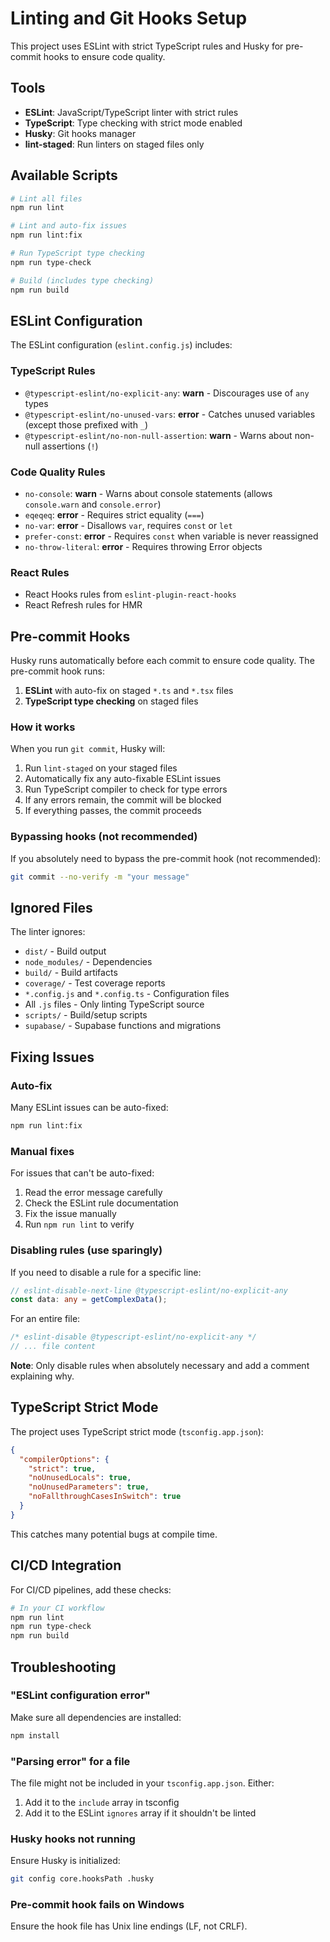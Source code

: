# Linting and Git Hooks Setup

This project uses ESLint with strict TypeScript rules and Husky for pre-commit hooks to ensure code quality.

## Tools

- **ESLint**: JavaScript/TypeScript linter with strict rules
- **TypeScript**: Type checking with strict mode enabled
- **Husky**: Git hooks manager
- **lint-staged**: Run linters on staged files only

## Available Scripts

```bash
# Lint all files
npm run lint

# Lint and auto-fix issues
npm run lint:fix

# Run TypeScript type checking
npm run type-check

# Build (includes type checking)
npm run build
```

## ESLint Configuration

The ESLint configuration (`eslint.config.js`) includes:

### TypeScript Rules
- `@typescript-eslint/no-explicit-any`: **warn** - Discourages use of `any` types
- `@typescript-eslint/no-unused-vars`: **error** - Catches unused variables (except those prefixed with `_`)
- `@typescript-eslint/no-non-null-assertion`: **warn** - Warns about non-null assertions (`!`)

### Code Quality Rules
- `no-console`: **warn** - Warns about console statements (allows `console.warn` and `console.error`)
- `eqeqeq`: **error** - Requires strict equality (`===`)
- `no-var`: **error** - Disallows `var`, requires `const` or `let`
- `prefer-const`: **error** - Requires `const` when variable is never reassigned
- `no-throw-literal`: **error** - Requires throwing Error objects

### React Rules
- React Hooks rules from `eslint-plugin-react-hooks`
- React Refresh rules for HMR

## Pre-commit Hooks

Husky runs automatically before each commit to ensure code quality. The pre-commit hook runs:

1. **ESLint** with auto-fix on staged `*.ts` and `*.tsx` files
2. **TypeScript type checking** on staged files

### How it works

When you run `git commit`, Husky will:
1. Run `lint-staged` on your staged files
2. Automatically fix any auto-fixable ESLint issues
3. Run TypeScript compiler to check for type errors
4. If any errors remain, the commit will be blocked
5. If everything passes, the commit proceeds

### Bypassing hooks (not recommended)

If you absolutely need to bypass the pre-commit hook (not recommended):

```bash
git commit --no-verify -m "your message"
```

## Ignored Files

The linter ignores:
- `dist/` - Build output
- `node_modules/` - Dependencies
- `build/` - Build artifacts
- `coverage/` - Test coverage reports
- `*.config.js` and `*.config.ts` - Configuration files
- All `.js` files - Only linting TypeScript source
- `scripts/` - Build/setup scripts
- `supabase/` - Supabase functions and migrations

## Fixing Issues

### Auto-fix

Many ESLint issues can be auto-fixed:

```bash
npm run lint:fix
```

### Manual fixes

For issues that can't be auto-fixed:

1. Read the error message carefully
2. Check the ESLint rule documentation
3. Fix the issue manually
4. Run `npm run lint` to verify

### Disabling rules (use sparingly)

If you need to disable a rule for a specific line:

```typescript
// eslint-disable-next-line @typescript-eslint/no-explicit-any
const data: any = getComplexData();
```

For an entire file:

```typescript
/* eslint-disable @typescript-eslint/no-explicit-any */
// ... file content
```

**Note**: Only disable rules when absolutely necessary and add a comment explaining why.

## TypeScript Strict Mode

The project uses TypeScript strict mode (`tsconfig.app.json`):

```json
{
  "compilerOptions": {
    "strict": true,
    "noUnusedLocals": true,
    "noUnusedParameters": true,
    "noFallthroughCasesInSwitch": true
  }
}
```

This catches many potential bugs at compile time.

## CI/CD Integration

For CI/CD pipelines, add these checks:

```bash
# In your CI workflow
npm run lint
npm run type-check
npm run build
```

## Troubleshooting

### "ESLint configuration error"

Make sure all dependencies are installed:

```bash
npm install
```

### "Parsing error" for a file

The file might not be included in your `tsconfig.app.json`. Either:
1. Add it to the `include` array in tsconfig
2. Add it to the ESLint `ignores` array if it shouldn't be linted

### Husky hooks not running

Ensure Husky is initialized:

```bash
git config core.hooksPath .husky
```

### Pre-commit hook fails on Windows

Ensure the hook file has Unix line endings (LF, not CRLF).
